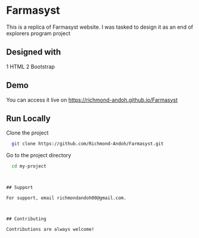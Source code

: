 # Farmasyst

This is a replica of Farmasyst website. I was tasked to design 
it as an end of explorers program project

## Designed with

1 HTML
2 Bootstrap

## Demo

You can access it live on  https://richmond-andoh.github.io/Farmasyst


## Run Locally

Clone the project

```bash
  git clone https://github.com/Richmond-Andoh/Farmasyst.git
```

Go to the project directory

```bash
  cd my-project
```


```


## Support

For support, email richmondandoh00@gmail.com.



## Contributing

Contributions are always welcome!
